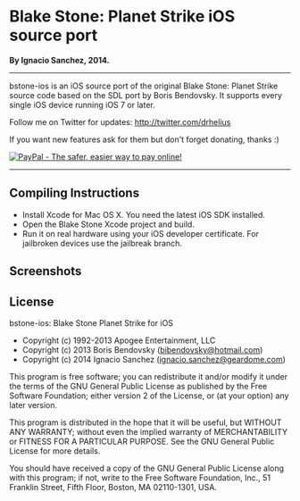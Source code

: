 Blake Stone: Planet Strike iOS source port
=======
<b>By Ignacio Sanchez, 2014.</b>

----------

bstone-ios is an iOS source port of the original Blake Stone: Planet Strike source code based on the SDL port by Boris Bendovsky. It supports every single iOS device running iOS 7 or later.

Follow me on Twitter for updates: http://twitter.com/drhelius

If you want new features ask for them but don't forget donating, thanks :)

[![PayPal - The safer, easier way to pay online!](https://www.paypalobjects.com/en_US/i/btn/btn_donate_LG.gif)](https://www.paypal.com/cgi-bin/webscr?cmd=_s-xclick&hosted_button_id=28YUTJVAH7JH8 "PayPal - The safer, easier way to pay online!")

----------

Compiling Instructions
----------------------

- Install Xcode for Mac OS X. You need the latest iOS SDK installed.  
- Open the Blake Stone Xcode project and build.
- Run it on real hardware using your iOS developer certificate. For jailbroken devices use the jailbreak branch.


Screenshots
-----------


License
-------

bstone-ios: Blake Stone Planet Strike for iOS

- Copyright (c) 1992-2013 Apogee Entertainment, LLC
- Copyright (c) 2013 Boris Bendovsky (bibendovsky@hotmail.com)
- Copyright (c) 2014 Ignacio Sanchez (ignacio.sanchez@geardome.com)

This program is free software; you can redistribute it and/or
modify it under the terms of the GNU General Public License
as published by the Free Software Foundation; either version 2
of the License, or (at your option) any later version.

This program is distributed in the hope that it will be useful,
but WITHOUT ANY WARRANTY; without even the implied warranty of
MERCHANTABILITY or FITNESS FOR A PARTICULAR PURPOSE.  See the
GNU General Public License for more details.

You should have received a copy of the GNU General Public License
along with this program; if not, write to the
Free Software Foundation, Inc.,
51 Franklin Street, Fifth Floor, Boston, MA 02110-1301, USA.
